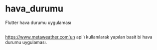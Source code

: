 # hava_durumu

Flutter hava durumu uygulaması

##
https://www.metaweather.com'un api'ı kullanılarak yapılan basit bi hava durumu uygulaması.



